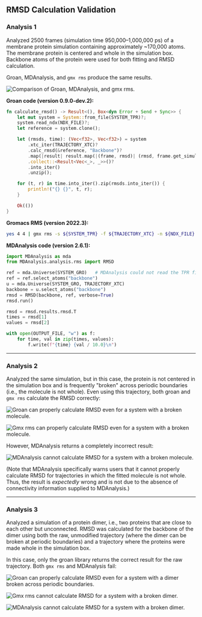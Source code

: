 ## RMSD Calculation Validation

### Analysis 1

Analyzed 2500 frames (simulation time 950,000–1,000,000 ps) of a membrane protein simulation containing approximately ~170,000 atoms. The membrane protein is centered and whole in the simulation box. Backbone atoms of the protein were used for both fitting and RMSD calculation.

Groan, MDAnalysis, and `gmx rms` produce the same results.

![Comparison of Groan, MDAnalysis, and gmx rms.](rmsd1.png)

**Groan code (version 0.9.0-dev.2):**
```rust
fn calculate_rmsd() -> Result<(), Box<dyn Error + Send + Sync>> {
    let mut system = System::from_file(SYSTEM_TPR)?;
    system.read_ndx(NDX_FILE)?;
    let reference = system.clone();

    let (rmsds, time): (Vec<f32>, Vec<f32>) = system
        .xtc_iter(TRAJECTORY_XTC)?
        .calc_rmsd(&reference, "Backbone")?
        .map(|result| result.map(|(frame, rmsd)| (rmsd, frame.get_simulation_time())))
        .collect::<Result<Vec<_>, _>>()?
        .into_iter()
        .unzip();

    for (t, r) in time.into_iter().zip(rmsds.into_iter()) {
        println!("{} {}", t, r);
    }

    Ok(())
}
```

**Gromacs RMS (version 2022.3):**
```bash
yes 4 4 | gmx rms -s ${SYSTEM_TPR} -f ${TRAJECTORY_XTC} -n ${NDX_FILE} -o ${OUTPUT_FILE}
```

**MDAnalysis code (version 2.6.1):**
```python
import MDAnalysis as mda
from MDAnalysis.analysis.rms import RMSD

ref = mda.Universe(SYSTEM_GRO)   # MDAnalysis could not read the TPR file.
ref = ref.select_atoms("backbone")
u = mda.Universe(SYSTEM_GRO, TRAJECTORY_XTC)
backbone = u.select_atoms("backbone")
rmsd = RMSD(backbone, ref, verbose=True)
rmsd.run()

rmsd = rmsd.results.rmsd.T
times = rmsd[1]
values = rmsd[2]

with open(OUTPUT_FILE, "w") as f:
    for time, val in zip(times, values):
        f.write(f"{time} {val / 10.0}\n")
```

***

### Analysis 2

Analyzed the same simulation, but in this case, the protein is not centered in the simulation box and is frequently "broken" across periodic boundaries (i.e., the molecule is not whole). Even using this trajectory, both groan and `gmx rms` calculate the RMSD correctly:

![Groan can properly calculate RMSD even for a system with a broken molecule.](rmsd2_groan.png)

![Gmx rms can properly calculate RMSD even for a system with a broken molecule.](rmsd2_gmx.png)

However, MDAnalysis returns a completely incorrect result:

![MDAnalysis cannot calculate RMSD for a system with a broken molecule.](rmsd2_mda.png)

(Note that MDAnalysis specifically warns users that it cannot properly calculate RMSD for trajectories in which the fitted molecule is not whole. Thus, the result is *expectedly* wrong and is not due to the absence of connectivity information supplied to MDAnalysis.)

***

### Analysis 3

Analyzed a simulation of a protein dimer, i.e., two proteins that are close to each other but unconnected. RMSD was calculated for the backbone of the dimer using both the raw, unmodified trajectory (where the dimer can be broken at periodic boundaries) and a trajectory where the proteins were made whole in the simulation box.

In this case, only the groan library returns the correct result for the raw trajectory. Both `gmx rms` and MDAnalysis fail:

![Groan can properly calculate RMSD even for a system with a dimer broken across periodic boundaries.](rmsd3_groan.png)

![Gmx rms cannot calculate RMSD for a system with a broken dimer.](rmsd3_gmx.png)

![MDAnalysis cannot calculate RMSD for a system with a broken dimer.](rmsd3_mda.png)
